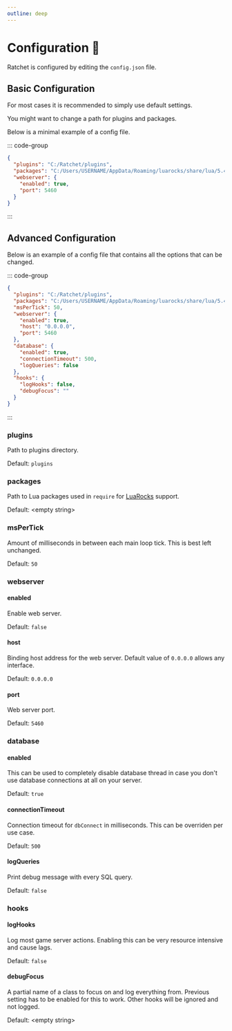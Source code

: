 ```yaml
---
outline: deep
---
```


# Configuration 🔩
Ratchet is configured by editing the `config.json` file.

## Basic Configuration
For most cases it is recommended to simply use default settings.

You might want to change a path for plugins and packages.

Below is a minimal example of a config file.

::: code-group
```json [config.json]{2}
{
  "plugins": "C:/Ratchet/plugins",
  "packages": "C:/Users/USERNAME/AppData/Roaming/luarocks/share/lua/5.4/?.lua",
  "webserver": {
    "enabled": true,
    "port": 5460
  }
}
```
:::

## Advanced Configuration

Below is an example of a config file that contains all the options that can be changed.

::: code-group
```json [config.json]
{
  "plugins": "C:/Ratchet/plugins",
  "packages": "C:/Users/USERNAME/AppData/Roaming/luarocks/share/lua/5.4/?.lua",
  "msPerTick": 50,
  "webserver": {
    "enabled": true,
    "host": "0.0.0.0",
    "port": 5460
  },
  "database": {
    "enabled": true,
    "connectionTimeout": 500,
    "logQueries": false
  },
  "hooks": {
    "logHooks": false,
    "debugFocus": ""
  }
}
```
:::

### plugins
Path to plugins directory.

Default: `plugins`

### packages
Path to Lua packages used in `require` for [LuaRocks](https://luarocks.org/) support.

Default: &lt;empty string&gt;

### msPerTick
Amount of milliseconds in between each main loop tick. This is best left unchanged.

Default: `50`

### webserver

#### enabled
Enable web server.

Default: `false`

#### host
Binding host address for the web server. Default value of `0.0.0.0` allows any interface.

Default: `0.0.0.0`

#### port
Web server port.

Default: `5460`

### database

#### enabled
This can be used to completely disable database thread in case you don't use database connections at all on your server.

Default: `true`

#### connectionTimeout
Connection timeout for `dbConnect` in milliseconds. This can be overriden per use case.

Default: `500`

#### logQueries
Print debug message with every SQL query.

Default: `false`

### hooks

#### logHooks
Log most game server actions. Enabling this can be very resource intensive and cause lags.

Default: `false`

#### debugFocus
A partial name of a class to focus on and log everything from. Previous setting has to be enabled for this to work.
Other hooks will be ignored and not logged.

Default: &lt;empty string&gt;